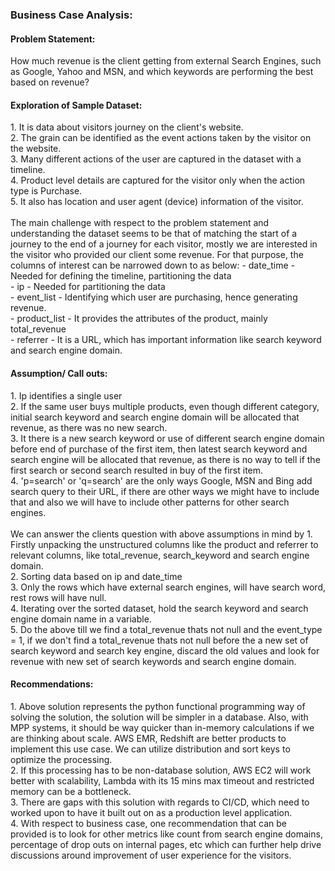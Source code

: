 <h3>Business Case Analysis:</h3>

<h4>Problem Statement:</h4>
How much revenue is the client getting from external Search Engines, such as Google, Yahoo and MSN, and which keywords are performing the best based on revenue?
<br/>
<h4>Exploration of Sample Dataset:</h4>
  1. It is data about visitors journey on the client's website.<br/>
  2. The grain can be identified as the event actions taken by the visitor on the website.<br/>
  3. Many different actions of the user are captured in the dataset with a timeline.<br/>
  4. Product level details are captured for the visitor only when the action type is Purchase.<br/>
  5. It also has location and user agent (device) information of the visitor.<br/>
<br/>
The main challenge with respect to the problem statement and understanding the dataset seems to be that of matching the start of a journey to the end of a journey for each visitor, mostly we are interested in the visitor who provided our client some revenue. For that purpose, the columns of interest can be narrowed down to as below:
    - date_time	- Needed for defining the timeline, partitioning the data<br/>
    - ip	- Needed for partitioning the data<br/>
    - event_list	- Identifying which user are purchasing, hence generating revenue.<br/>
    - product_list	- It provides the attributes of the product, mainly total_revenue<br/>
    - referrer - It is a URL, which has important information like search keyword and search engine domain.<br/>

<h4>Assumption/ Call outs:</h4>
  1. Ip identifies a single user<br/>
  2. If the same user buys multiple products, even though different category, initial search keyword and search engine domain will be allocated that revenue, as there was no new search.<br/>
  3. It there is a new search keyword or use of different search engine domain before end of purchase of the first item, then latest search keyword and search engine will be allocated that revenue, as there is no way to tell if the first search or second search resulted in buy of the first item.<br/>
  4. 'p=search' or 'q=search' are the only ways Google, MSN and Bing add search query to their URL, if there are other ways we might have to include that and also we will have to include other patterns for other search engines.<br/>
<br/>
We can answer the clients question with above assumptions in mind by
  1. Firstly unpacking the unstructured columns like the product and referrer to relevant columns, like total_revenue, search_keyword and search engine domain.<br/>
  2. Sorting data based on ip and date_time<br/>
  3. Only the rows which have external search engines, will have search word, rest rows will have null.<br/>
  4. Iterating over the sorted dataset, hold the search keyword and search engine domain name in a variable.<br/>
  5. Do the above till we find a total_revenue thats not null and the event_type = 1, if we don't find a total_revenue thats not null before the a new set of search keyword and search key engine, discard the old values and look for revenue with new set of search keywords and search engine domain.<br/>

<h4>Recommendations:</h4>
  1. Above solution represents the python functional programming way of solving the solution, the solution will be simpler in a database. Also, with MPP systems, it should be way quicker than in-memory calculations if we are thinking about scale. AWS EMR, Redshift are better products to implement this use case. We can utilize distribution and sort keys to optimize the processing.<br/>
  2. If this processing has to be non-database solution, AWS EC2 will work better with scalability, Lambda with its 15 mins max timeout and restricted memory can be a bottleneck.<br/>
  3. There are gaps with this solution with regards to CI/CD, which need to worked upon to have it built out on as a production level application.<br/>
  4. With respect to business case, one recommendation that can be provided is to look for other metrics like count from search engine domains, percentage of drop outs on internal pages, etc which can further help drive discussions around improvement of user experience for the visitors.<br/>
